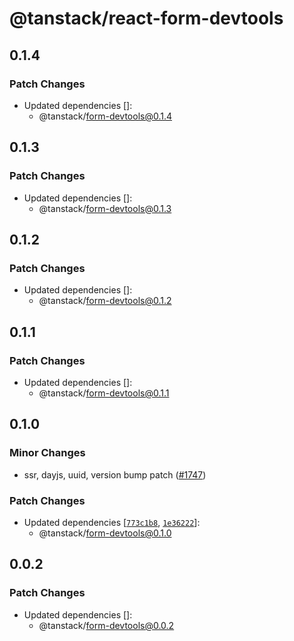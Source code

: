 # @tanstack/react-form-devtools

## 0.1.4

### Patch Changes

- Updated dependencies []:
  - @tanstack/form-devtools@0.1.4

## 0.1.3

### Patch Changes

- Updated dependencies []:
  - @tanstack/form-devtools@0.1.3

## 0.1.2

### Patch Changes

- Updated dependencies []:
  - @tanstack/form-devtools@0.1.2

## 0.1.1

### Patch Changes

- Updated dependencies []:
  - @tanstack/form-devtools@0.1.1

## 0.1.0

### Minor Changes

- ssr, dayjs, uuid, version bump patch ([#1747](https://github.com/TanStack/form/pull/1747))

### Patch Changes

- Updated dependencies [[`773c1b8`](https://github.com/TanStack/form/commit/773c1b8d9e1b82b5403633691de22f1a1e188d4f), [`1e36222`](https://github.com/TanStack/form/commit/1e362224d3086f67d8a49839d196edd7aa78c04d)]:
  - @tanstack/form-devtools@0.1.0

## 0.0.2

### Patch Changes

- Updated dependencies []:
  - @tanstack/form-devtools@0.0.2
